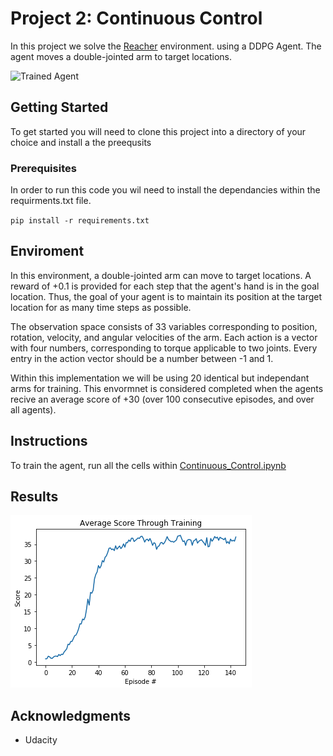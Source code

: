[//]: # (Image References)

[image1]: https://user-images.githubusercontent.com/10624937/43851024-320ba930-9aff-11e8-8493-ee547c6af349.gif "Trained Agent"
[image2]: https://user-images.githubusercontent.com/10624937/43851646-d899bf20-9b00-11e8-858c-29b5c2c94ccc.png "Crawler"


# Project 2: Continuous Control
In this project we solve the [Reacher](https://github.com/Unity-Technologies/ml-agents/blob/master/docs/Learning-Environment-Examples.md#reacher) environment. using a DDPG Agent. The agent moves a double-jointed arm to target locations.

![Trained Agent][image1]



## Getting Started

To get started you will need to clone this project into a directory of your choice and install a the preequsits

### Prerequisites

In order to run this code you wil need to install the dependancies within the requirments.txt file.

`pip install -r requirements.txt`


## Enviroment

In this environment, a double-jointed arm can move to target locations. A reward of +0.1 is provided for each step that the agent's hand is in the goal location. Thus, the goal of your agent is to maintain its position at the target location for as many time steps as possible.

The observation space consists of 33 variables corresponding to position, rotation, velocity, and angular velocities of the arm. Each action is a vector with four numbers, corresponding to torque applicable to two joints. Every entry in the action vector should be a number between -1 and 1.

Within this implementation we will be using 20 identical but independant arms for training. This envormnet is considered completed when the agents recive an average score of +30 (over 100 consecutive episodes, and over all agents).


## Instructions
To train the agent, run all the cells within [Continuous_Control.ipynb](Continuous_Control.ipynb)


## Results 
![Trained Agent](./results.png)


## Acknowledgments

* Udacity
